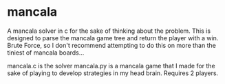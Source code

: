 mancala
=======

A mancala solver in c for the sake of thinking about the problem.  This is designed to parse the mancala game tree and return the player with a win.  Brute Force, so I don't recommend attempting to do this on more than the tiniest of mancala boards...

mancala.c is the solver
mancala.py is a mancala game that I made for the sake of playing to develop strategies in my head brain.  Requires 2 players.
